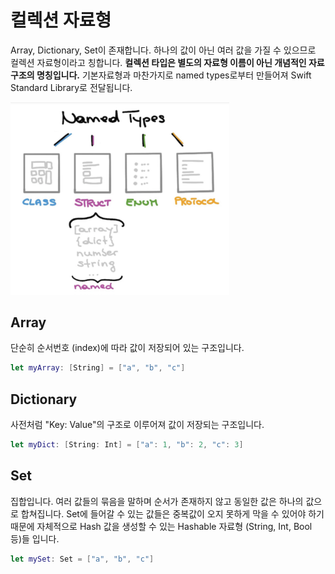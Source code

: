 # 컬렉션 자료형

Array, Dictionary, Set이 존재합니다. 하나의 값이 아닌 여러 값을 가질 수 있으므로 컬렉션 자료형이라고 칭합니다. **컬렉션 타입은 별도의 자료형 이름이 아닌 개념적인 자료 구조의 명칭입니다.** 기본자료형과 마찬가지로 named types로부터 만들어져 Swift Standard Library로 전달됩니다. 

<img src="./assets/types.png" width = 350>

## Array

단순히 순서번호 (index)에 따라 값이 저장되어 있는 구조입니다.

```swift
let myArray: [String] = ["a", "b", "c"]
```

## Dictionary

사전처럼 "Key: Value"의 구조로 이루어져 값이 저장되는 구조입니다.
```swift
let myDict: [String: Int] = ["a": 1, "b": 2, "c": 3]
```

## Set

집합입니다. 여러 값들의 묶음을 말하며 순서가 존재하지 않고 동일한 값은 하나의 값으로 합쳐집니다. Set에 들어갈 수 있는 값들은 중복값이 오지 못하게 막을 수 있어야 하기 때문에 자체적으로 Hash 값을 생성할 수 있는 Hashable 자료형 (String, Int, Bool 등)들 입니다.

```swift
let mySet: Set = ["a", "b", "c"]
```
